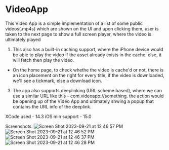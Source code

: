 
# VideoApp

This Video App is a simple implementation of a list of some public videos(.mp4s) which are shown on the UI and upon clicking them, user is taken to the next page to show a full screen player, where the video is ultimately played
1. This also has a built-in caching support, where the iPhone device would be able to play the video if the asset already exists in the cache. else, it will fetch then play the video.
- On the home page, to check whethe the video is cache'd or not, there is an icon placement on the right for every title, if the video is downloaded, we'll see a tickmark, else a download icon.
3. The app also supports deeplinking (URL scheme based), where we can use a similar URL like this - com.videoapp://something. the action would be opening up of the Video App and ultimately shwing a popup that contains the URL info of the deeplink.

XCode used - 14.3
iOS min support - 15.0

Screenshots:
![Screen Shot 2023-09-21 at 12 46 57 PM](https://github.com/Hridayedeep/VideoApp/assets/26848286/22e52c4b-16c6-4692-be18-f09892b839a1)
![Screen Shot 2023-09-21 at 12 46 52 PM](https://github.com/Hridayedeep/VideoApp/assets/26848286/21ebdfcb-187b-410d-92d5-b25ca5ba9980)
![Screen Shot 2023-09-21 at 12 46 37 PM](https://github.com/Hridayedeep/VideoApp/assets/26848286/5199337f-58d3-49ba-b496-30a1b060963f)
![Screen Shot 2023-09-21 at 12 46 28 PM](https://github.com/Hridayedeep/VideoApp/assets/26848286/7cdad855-953f-4133-a6a6-1187360957f9)
